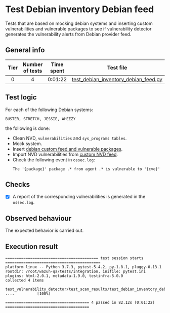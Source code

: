 # Test Debian inventory Debian feed

Tests that are based on mocking debian systems and inserting custom vulnerabilities and vulnerable packages to see if
vulnerability detector generates the vulnerability alerts from Debian provider feed.

## General info

|Tier | Number of tests | Time spent| Test file |
|:--:|:--:|:--:|:--:|
| 0 | 4 | 0:01:22 | [test_debian_inventory_debian_feed.py](../../test_scan_results/test_debian_inventory_debian_feed.py)|

## Test logic

For each of the following Debian systems:

```
BUSTER, STRETCH, JESSIE, WHEEZY
```

the following is done:

- Clean NVD, `vulnerabilities` and `sys_programs tables`.
- Mock system.
- Insert [debian custom feed and vulnerable packages](../../test_scan_results/data/debian_vulnerabilities.json).
- Import NVD vulnerabilities from [custom NVD feed](../../test_scan_results/data/real_nvd_feed.json).
- Check the following event in `ossec.log`:
  ```
  The '{package}' package .* from agent .* is vulnerable to '{cve}'
  ```

## Checks

- [x] A report of the corresponding vulnerabilities is generated in the `ossec.log`.

## Observed behaviour

The expected behavior is carried out.

## Execution result

```
========================================= test session starts ==========================================
platform linux -- Python 3.7.3, pytest-5.4.2, py-1.8.1, pluggy-0.13.1
rootdir: /root/wazuh-qa/tests/integration, inifile: pytest.ini
plugins: html-2.0.1, metadata-1.9.0, testinfra-5.0.0
collected 4 items

test_vulnerability_detector/test_scan_results/test_debian_inventory_debian_feed.py ....          [100%]

===================================== 4 passed in 82.12s (0:01:22) =====================================
```
